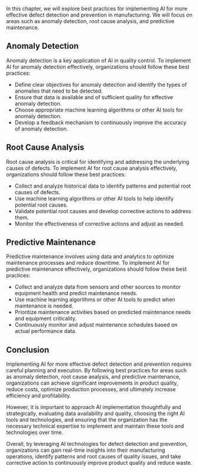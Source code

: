 

In this chapter, we will explore best practices for implementing AI for more effective defect detection and prevention in manufacturing. We will focus on areas such as anomaly detection, root cause analysis, and predictive maintenance.

Anomaly Detection
-----------------

Anomaly detection is a key application of AI in quality control. To implement AI for anomaly detection effectively, organizations should follow these best practices:

* Define clear objectives for anomaly detection and identify the types of anomalies that need to be detected.
* Ensure that data is available and of sufficient quality for effective anomaly detection.
* Choose appropriate machine learning algorithms or other AI tools for anomaly detection.
* Develop a feedback mechanism to continuously improve the accuracy of anomaly detection.

Root Cause Analysis
-------------------

Root cause analysis is critical for identifying and addressing the underlying causes of defects. To implement AI for root cause analysis effectively, organizations should follow these best practices:

* Collect and analyze historical data to identify patterns and potential root causes of defects.
* Use machine learning algorithms or other AI tools to help identify potential root causes.
* Validate potential root causes and develop corrective actions to address them.
* Monitor the effectiveness of corrective actions and adjust as needed.

Predictive Maintenance
----------------------

Predictive maintenance involves using data and analytics to optimize maintenance processes and reduce downtime. To implement AI for predictive maintenance effectively, organizations should follow these best practices:

* Collect and analyze data from sensors and other sources to monitor equipment health and predict maintenance needs.
* Use machine learning algorithms or other AI tools to predict when maintenance is needed.
* Prioritize maintenance activities based on predicted maintenance needs and equipment criticality.
* Continuously monitor and adjust maintenance schedules based on actual performance data.

Conclusion
----------

Implementing AI for more effective defect detection and prevention requires careful planning and execution. By following best practices for areas such as anomaly detection, root cause analysis, and predictive maintenance, organizations can achieve significant improvements in product quality, reduce costs, optimize production processes, and ultimately increase efficiency and profitability.

However, it is important to approach AI implementation thoughtfully and strategically, evaluating data availability and quality, choosing the right AI tools and technologies, and ensuring that the organization has the necessary technical expertise to implement and maintain these tools and technologies over time.

Overall, by leveraging AI technologies for defect detection and prevention, organizations can gain real-time insights into their manufacturing operations, identify patterns and root causes of quality issues, and take corrective action to continuously improve product quality and reduce waste.
